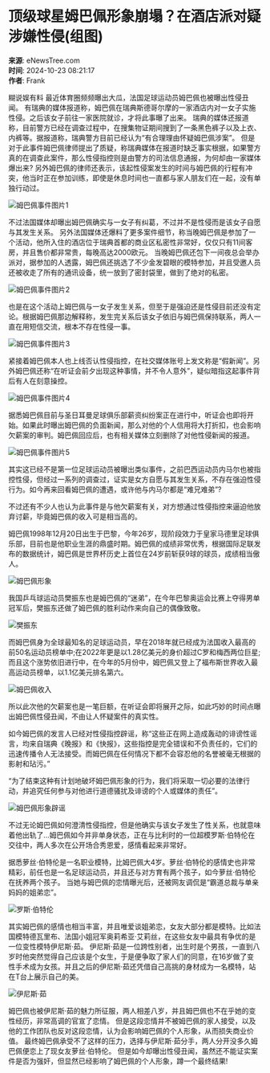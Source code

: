 # 顶级球星姆巴佩形象崩塌？在酒店派对疑涉嫌性侵(组图)

**来源**: eNewsTree.com  
**时间**: 2024-10-23 08:21:17  
**作者**: Frank  

糊说娱有料 最近体育圈频频曝出大瓜，法国足球运动员姆巴佩也被曝出性侵丑闻。 有瑞典的媒体报道称，姆巴佩在瑞典斯德哥尔摩的一家酒店内对一女子实施性侵。之后该女子前往一家医院就诊，才将此事曝了出来。 瑞典的媒体还报道称，目前警方已经在调查过程中，在搜集物证期间搜到了一条黑色裤子以及上衣、内裤等。据报道称，瑞典警方目前已经认为“有合理理由怀疑姆巴佩涉案”。 但是对于此事件姆巴佩律师提出了质疑，称瑞典媒体在报道时缺乏事实根据，如果警方真的在调查此案件，那么性侵指控则是由警方的司法信息通报，为何却由一家媒体爆出来? 另外姆巴佩的律师还表示，该起性侵案发生的时间与姆巴佩的行程有冲突，他当时正在参加训练，即使是休息时间也一直都与家人朋友们在一起，没有单独行动过。 

![姆巴佩事件图片1](https://p0.51img.ca/i/67183ee48b17f.jpg)

不过法国媒体却曝出姆巴佩确实与一女子有纠葛，不过并不是性侵而是该女子自愿与其发生关系。 另外法国媒体还爆料了更多案件细节，称当晚姆巴佩是参加了一个活动，他所入住的酒店位于瑞典首都的商业区私密性非常好，仅仅只有11间客房，并且售价都非常贵，每晚高达2000欧元。 当晚姆巴佩还包下一间夜总会举办派对，据参加的人透露，姆巴佩还挑选了不少金发碧眼的模特参加，并且受邀人员还被收走了所有的通讯设备，统一放到了密封袋里，做到了绝对的私密。

![姆巴佩事件图片2](https://p0.51img.ca/i/67183ee5006ae.jpg)

也是在这个活动上姆巴佩与一女子发生关系，但至于是强迫还是性侵目前还没有定论。根据姆巴佩那边解释称，发生完关系后该女子依旧与姆巴佩保持联系，两人一直在用短信交流，根本不存在性侵一事。

![姆巴佩事件图片3](https://p0.51img.ca/i/67183ee5aed0e.jpg)

紧接着姆巴佩本人也上线否认性侵指控，在社交媒体账号上发文称是“假新闻”。另外姆巴佩还称“在听证会前夕出现这种事情，并不令人意外”，疑似暗指这起事件背后有人在刻意操控。

![姆巴佩事件图片4](https://p0.51img.ca/i/67183ee667e52.jpg)

据悉姆巴佩目前与圣日耳曼足球俱乐部薪资纠纷案正在进行中，听证会也即将开始。如果此时曝出姆巴佩的负面新闻，那么对他的个人信用将大打折扣，也会影响欠薪案的审判。姆巴佩回应后，也有相关媒体立刻删除了对他性侵新闻的报道。

![姆巴佩事件图片5](https://p0.51img.ca/i/67183ee7225d7.jpg)

其实这已经不是第一位足球运动员被曝出类似事件，之前巴西运动员内马尔也被指控性侵，但经过一系列的调查过，证实是女方自愿与其发生关系，不存在强迫性侵行为。如今再来回看姆巴佩的遭遇，或许他与内马尔都是“难兄难弟”?

不过还有不少人也认为此事件是与他欠薪案有关，对方想通过性侵指控来逼迫他放弃讨薪，毕竟姆巴佩的收入可是相当高的。

姆巴佩1998年12月20日出生于巴黎，今年26岁，现阶段效力于皇家马德里足球俱乐部，目前也是他职业生涯的鼎盛时期。姆巴佩的成绩非常优秀，根据国际足联发布的数据统计，姆巴佩是世界杯历史上首位在24岁前斩获9球的球员，成绩相当傲人。

![姆巴佩形象](https://p0.51img.ca/i/67183ee7c70bf.jpg)

我国乒乓球运动员樊振东也是姆巴佩的“迷弟”，在今年巴黎奥运会比赛上夺得男单冠军后，樊振东还做了姆巴佩的胜利动作来向自己的偶像致敬。

![樊振东](https://p0.51img.ca/i/67183ee7f3b53.jpg)

而姆巴佩身为全球最知名的足球运动员，早在2018年就已经成为法国收入最高的前50名运动员榜单中;在2022年更是以1.28亿美元的身价超过C罗和梅西两位巨星;而且这个涨势依旧进行中，在今年的5月份中，姆巴佩又登上了福布斯世界收入最高运动员榜单，以1.1亿美元排名第六。

![姆巴佩收入](https://p0.51img.ca/i/67183ee842076.jpg)

所以此次他的欠薪案也是一笔巨额，在听证会即将展开之际，如此巧妙的时间点曝出姆巴佩性侵丑闻，不由让人怀疑案件的真实性。

如今姆巴佩的发言人已经对性侵指控辟谣，称“这些正在网上造成轰动的诽谤性谣言，均来自瑞典《晚报》和《快报》，这些指控是完全错误和不负责任的，它们的迅速传播令人无法接受。而姆巴佩在任何情况下都不会容忍他的名誉被毫无根据的影射和玷污。”

“为了结束这种有计划地破坏姆巴佩形象的行为，我们将采取一切必要的法律行动，并追究任何参与对他进行道德骚扰及诽谤的个人或媒体的责任”。

![姆巴佩形象辟谣](https://p0.51img.ca/i/67183ee8f23a7.jpg)

不过无论姆巴佩如何澄清性侵指控，但是他确实与该女子发生了性关系，也就意味着他出轨了...姆巴佩如今并非单身状态，正在与比利时的一位超模罗斯·伯特伦在交往中，两人多次在公开场合秀恩爱，感情看起来非常好。

据悉萝丝·伯特伦是一名职业模特，比姆巴佩大4岁。萝丝·伯特伦的感情史也非常精彩，前任也是一名足球运动员，并且还与对方育有两个孩子，如今萝丝·伯特伦在抚养两个孩子。 当她与姆巴佩的恋情曝光后，还被网友调侃是“霸道总裁与单亲妈妈的姐弟恋”。

![罗斯·伯特伦](https://p0.51img.ca/i/67183ee92e662.jpg)

其实姆巴佩的感情也相当丰富，并且唯爱谈姐弟恋，女友大部分都是模特。比如法国模特德瓦里布、法国小姐冠军奥莉希亚·艾莉丝，在这些女友中最具有争优的是一位变性模特伊尼斯·茹。 伊尼斯·茹是一位跨性别者，出生时是个男孩，一直到八岁时他突然觉得自己应该是个女生，于是便争取了家人们的同意，在16岁做了变性手术成为女孩。并且之后的伊尼斯·茹还凭借自己高挑的身材成为一名模特，站在T台上展示自己的美。

![伊尼斯·茹](https://p0.51img.ca/i/67183ee96080f.jpg)

姆巴佩也被伊尼斯·茹的魅力所征服，两人相差八岁，并且姆巴佩也不在乎她的变性经历，非常高调的官宣了恋情。 但是这段恋情并不被姆巴佩的家人接受，以及他的工作团队也反对这段恋情，认为会影响姆巴佩的个人形象，从而损失商业价值。 最终姆巴佩承受不了这样的压力，选择与伊尼斯·茹分手，两人分开没多久姆巴佩便恋上了现女友萝丝·伯特伦。 但是如今却曝出性侵丑闻，虽然还不能证实案件是否为强奸，但显然已经影响了姆巴佩的个人形象，蹲一个最终结果!